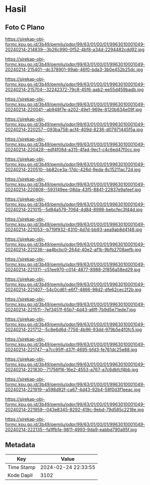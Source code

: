 # Hasil

## Foto C Plano

https://sirekap-obj-formc.kpu.go.id/3b49/pemilu/pdpr/99/63/01/00/01/9963010001049-20240214-214839--3b26c990-0f52-4bf8-a34d-2294482cdd92.jpg

https://sirekap-obj-formc.kpu.go.id/3b49/pemilu/pdpr/99/63/01/00/01/9963010001049-20240214-215401--dc378901-99ab-46f0-bda3-3b0e452b25dc.jpg

https://sirekap-obj-formc.kpu.go.id/3b49/pemilu/pdpr/99/63/01/00/01/9963010001049-20240214-215704--32242372-79c8-45f6-aab2-ee55d459badb.jpg

https://sirekap-obj-formc.kpu.go.id/3b49/pemilu/pdpr/99/63/01/00/01/9963010001049-20240214-220041--ab948f7e-a202-49e1-969e-8120b634e09f.jpg

https://sirekap-obj-formc.kpu.go.id/3b49/pemilu/pdpr/99/63/01/00/01/9963010001049-20240214-220257--093ba758-acf4-409d-8236-d07971445f5a.jpg

https://sirekap-obj-formc.kpu.go.id/3b49/pemilu/pdpr/99/63/01/00/01/9963010001049-20240214-220428--edf4f08d-a315-4fad-9ec1-c4c6ed47f0cc.jpg

https://sirekap-obj-formc.kpu.go.id/3b49/pemilu/pdpr/99/63/01/00/01/9963010001049-20240214-220510--bb82ce3a-17dc-426d-9eda-8c15211ac72d.jpg

https://sirekap-obj-formc.kpu.go.id/3b49/pemilu/pdpr/99/63/01/00/01/9963010001049-20240214-220808--593149ee-08da-43f5-8841-22837e9afeef.jpg

https://sirekap-obj-formc.kpu.go.id/3b49/pemilu/pdpr/99/63/01/00/01/9963010001049-20240214-221015--5d84a579-7064-4d84-8998-bebcfec3f44d.jpg

https://sirekap-obj-formc.kpu.go.id/3b49/pemilu/pdpr/99/63/01/00/01/9963010001049-20240214-221053--b719f932-4310-4d7d-bb93-aea9ab8d4148.jpg

https://sirekap-obj-formc.kpu.go.id/3b49/pemilu/pdpr/99/63/01/00/01/9963010001049-20240214-221236--aa4bcbc0-264d-40e2-af1b-9bfb2708aefb.jpg

https://sirekap-obj-formc.kpu.go.id/3b49/pemilu/pdpr/99/63/01/00/01/9963010001049-20240214-221311--c51ee970-c014-4877-8988-2f856a58ed29.jpg

https://sirekap-obj-formc.kpu.go.id/3b49/pemilu/pdpr/99/63/01/00/01/9963010001049-20240214-221407--54c0cd61-e6f7-4866-98d2-dfe62cec2f2b.jpg

https://sirekap-obj-formc.kpu.go.id/3b49/pemilu/pdpr/99/63/01/00/01/9963010001049-20240214-221511--7ef3451f-65b7-4d43-a6ff-7b9d5e71ede7.jpg

https://sirekap-obj-formc.kpu.go.id/3b49/pemilu/pdpr/99/63/01/00/01/9963010001049-20240214-221712--5c8e6d6d-7756-4b96-93dd-979b5e4f0fc5.jpg

https://sirekap-obj-formc.kpu.go.id/3b49/pemilu/pdpr/99/63/01/00/01/9963010001049-20240214-221747--a7cc95ff-d37f-4695-bfd3-fe761dc25e88.jpg

https://sirekap-obj-formc.kpu.go.id/3b49/pemilu/pdpr/99/63/01/00/01/9963010001049-20240214-221830--71756f16-16e2-4553-a767-a7c6dbfcf4bb.jpg

https://sirekap-obj-formc.kpu.go.id/3b49/pemilu/pdpr/99/63/01/00/01/9963010001049-20240214-221919--a598d92f-ca67-4d43-92b4-58f0d3f1eeac.jpg

https://sirekap-obj-formc.kpu.go.id/3b49/pemilu/pdpr/99/63/01/00/01/9963010001049-20240214-221959--043e8345-8292-419c-9ebd-79d585c2218e.jpg

https://sirekap-obj-formc.kpu.go.id/3b49/pemilu/pdpr/99/63/01/00/01/9963010001049-20240214-222135--fa1ffb1e-9811-4993-9da9-eabbd790a95f.jpg


## Metadata

| Key        | Value               |
| ---------- | ------------------- |
| Time Stamp | 2024-02-24 22:33:55 |
| Kode Dapil | 3102                |




